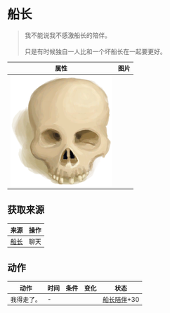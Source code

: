 # 船长  
> 我不能说我不感激船长的陪伴。<br><br>只是有时候独自一人比和一个坏船长在一起要更好。  
  
  属性  |   图片   
 ----  |  ----:   
   |  ![](Sprite/Skull.png)   
  
## 获取来源  
来源  |  操作  
----  |  ----  
[船长](Captain.md)  |  聊天  
## 动作  
动作  |  时间  |  条件  |  变化  |  状态  
----  |  ----  |  ----  |  ----  |  ----  
我得走了。<br>  |  -  |    |    |  [船长陪伴](CaptainCompany.md)+30  
